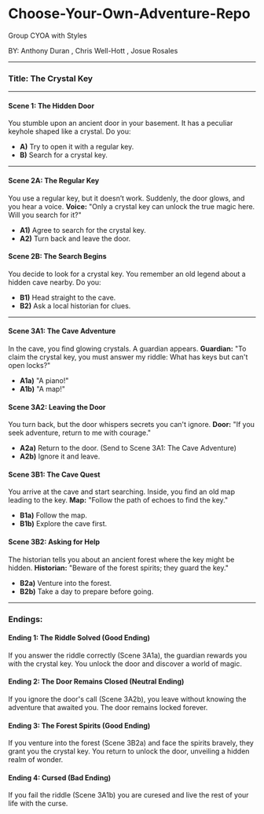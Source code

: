 # Choose-Your-Own-Adventure-Repo

Group CYOA with Styles

BY: Anthony Duran , Chris Well-Hott , Josue Rosales

____________________________________________________________________________________________________________

### Title: **The Crystal Key**

---

#### **Scene 1: The Hidden Door**
You stumble upon an ancient door in your basement. It has a peculiar keyhole shaped like a crystal. Do you:
- **A)** Try to open it with a regular key.
- **B)** Search for a crystal key.

---

#### **Scene 2A: The Regular Key**
You use a regular key, but it doesn’t work. Suddenly, the door glows, and you hear a voice. 
**Voice:** "Only a crystal key can unlock the true magic here. Will you search for it?"
- **A1)** Agree to search for the crystal key.
- **A2)** Turn back and leave the door.

#### **Scene 2B: The Search Begins**
You decide to look for a crystal key. You remember an old legend about a hidden cave nearby. Do you:
- **B1)** Head straight to the cave.
- **B2)** Ask a local historian for clues.

---

#### **Scene 3A1: The Cave Adventure**
In the cave, you find glowing crystals. A guardian appears. 
**Guardian:** "To claim the crystal key, you must answer my riddle: What has keys but can't open locks?"
- **A1a)** "A piano!"
- **A1b)** "A map!"

#### **Scene 3A2: Leaving the Door**
You turn back, but the door whispers secrets you can't ignore. 
**Door:** "If you seek adventure, return to me with courage."
- **A2a)** Return to the door. (Send to Scene 3A1: The Cave Adventure)
- **A2b)** Ignore it and leave.

#### **Scene 3B1: The Cave Quest**
You arrive at the cave and start searching. Inside, you find an old map leading to the key. 
**Map:** "Follow the path of echoes to find the key."
- **B1a)** Follow the map.
- **B1b)** Explore the cave first.

#### **Scene 3B2: Asking for Help**
The historian tells you about an ancient forest where the key might be hidden. 
**Historian:** "Beware of the forest spirits; they guard the key."
- **B2a)** Venture into the forest.
- **B2b)** Take a day to prepare before going.

---

### **Endings:**

#### **Ending 1: The Riddle Solved  (Good Ending)**
If you answer the riddle correctly (Scene 3A1a), the guardian rewards you with the crystal key. You unlock the door and discover a world of magic.

#### **Ending 2: The Door Remains Closed (Neutral Ending)**
 If you ignore the door's call (Scene 3A2b), you leave without knowing the adventure that awaited you. The door remains locked forever.

#### **Ending 3: The Forest Spirits (Good Ending)**
If you venture into the forest (Scene 3B2a) and face the spirits bravely, they grant you the crystal key. You return to unlock the door, unveiling a hidden realm of wonder.

#### **Ending 4: Cursed (Bad Ending)**
If you fail the riddle (Scene 3A1b) you are curesed and live the rest of your life with the curse.
